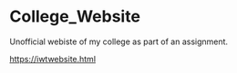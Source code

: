 # College_Website
Unofficial webiste of my college as part of an assignment.

https://iwtwebsite.html

